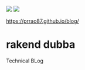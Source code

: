 [//]: # (This template replaces README.md when someone creates a new repo with the fastpages template.)

![](https://github.com/prrao87/blog/workflows/CI/badge.svg) 
![](https://github.com/prrao87/blog/workflows/GH-Pages%20Status/badge.svg) 

https://prrao87.github.io/blog/

# rakend dubba

Technical BLog
